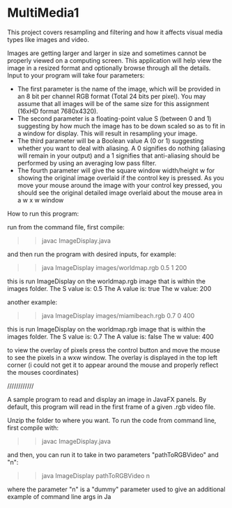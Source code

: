 # MultiMedia1
This project covers resampling and filtering and how it affects visual media types like images and video.

Images are getting larger and larger in size and sometimes cannot be properly viewed on a computing screen. This application will help view the
image in a resized format and optionally browse through all the details. Input to your
program will take four parameters:
- The first parameter is the name of the image, which will be provided in an 8 bit
per channel RGB format (Total 24 bits per pixel). You may assume that all
images will be of the same size for this assignment (16xHD format 7680x4320).
- The second parameter is a floating-point value S (between 0 and 1) suggesting by
how much the image has to be down scaled so as to fit in a window for display.
This will result in resampling your image.
- The third parameter will be a Boolean value A (0 or 1) suggesting whether you
want to deal with aliasing. A 0 signifies do nothing (aliasing will remain in your
output) and a 1 signifies that anti-aliasing should be performed by using an
averaging low pass filter.
- The fourth parameter will give the square window width/height w for showing the
original image overlaid if the control key is pressed. As you move your mouse
around the image with your control key pressed, you should see the original
detailed image overlaid about the mouse area in a w x w window

How to run this program:

run from the command file, first compile:

>> javac ImageDisplay.java

and then run the program with desired inputs, for example:

>> java ImageDisplay images/worldmap.rgb 0.5 1 200

this is run ImageDisplay on the worldmap.rgb image that is within the images folder.
The S value is: 0.5
The A value is: true
The w value: 200

another example:

>> java ImageDisplay images/miamibeach.rgb 0.7 0 400

this is run ImageDisplay on the worldmap.rgb image that is within the images folder.
The S value is: 0.7
The A value is: false
The w value: 400


to view the overlay of pixels press the control button and move the mouse to see the pixels in a wxw window.
The overlay is displayed in the top left corner (i could not get it to appear around the mouse and properly reflect the mouses coordinates)

////////////

A sample program to read and display an image in JavaFX panels. By default, this program will read in the first frame of a given .rgb video file.


Unzip the folder to where you want.
To run the code from command line, first compile with:

>> javac ImageDisplay.java

and then, you can run it to take in two parameters "pathToRGBVideo" and "n":

>> java ImageDisplay pathToRGBVideo n

where the parameter "n" is a "dummy" parameter used to give an additional example of command line args in Ja
